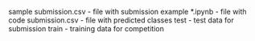 sample submission.csv - file with submission example
*.ipynb - file with code
submission.csv - file with predicted classes
test - test data for submission
train - training data for competition
